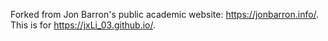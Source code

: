 Forked from Jon Barron's public academic website: https://jonbarron.info/. This is for https://jxLi_03.github.io/.
